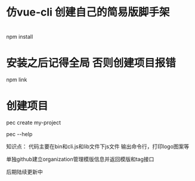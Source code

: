 # 仿vue-cli 创建自己的简易版脚手架
<!-- "ora": "^5.4.0"   新版本6..0.0老是报错-->
# 
npm install

# 安装之后记得全局  否则创建项目报错
npm link 

# 创建项目
pec create my-project

pec --help

知识点：
代码主要在bin和cli.js和lib文件下js文件
输出命令行，打印logo图案等

单独github建立organization管理模版信息并返回模版和tag接口

后期陆续更新中

